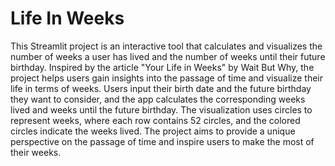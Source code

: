 # Life In Weeks

This Streamlit project is an interactive tool that calculates and visualizes the number of weeks a user has lived and the number of weeks until their future birthday. Inspired by the article "Your Life in Weeks" by Wait But Why, the project helps users gain insights into the passage of time and visualize their life in terms of weeks. Users input their birth date and the future birthday they want to consider, and the app calculates the corresponding weeks lived and weeks until the future birthday. The visualization uses circles to represent weeks, where each row contains 52 circles, and the colored circles indicate the weeks lived. The project aims to provide a unique perspective on the passage of time and inspire users to make the most of their weeks.
